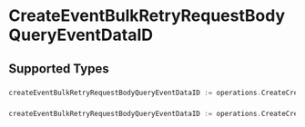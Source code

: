 # CreateEventBulkRetryRequestBodyQueryEventDataID


## Supported Types

### 

```go
createEventBulkRetryRequestBodyQueryEventDataID := operations.CreateCreateEventBulkRetryRequestBodyQueryEventDataIDStr(string{/* values here */})
```

### 

```go
createEventBulkRetryRequestBodyQueryEventDataID := operations.CreateCreateEventBulkRetryRequestBodyQueryEventDataIDArrayOfstr([]string{/* values here */})
```

